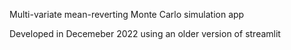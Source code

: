 Multi-variate mean-reverting Monte Carlo simulation app

Developed in Decemeber 2022 using an older version of streamlit
